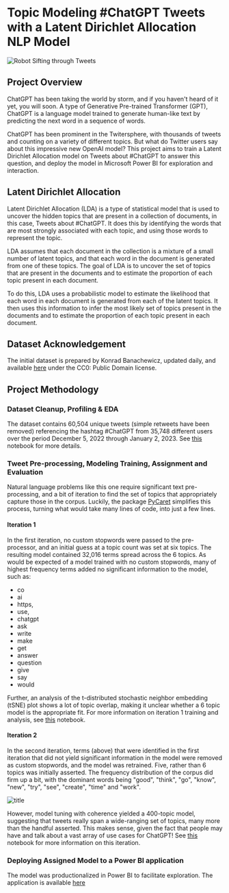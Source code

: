 # Topic Modeling #ChatGPT Tweets with a Latent Dirichlet Allocation NLP Model

![Robot Sifting through Tweets]([Images/RobotTweetFinding_DALL-E.png](https://github.com/joelmsherman/ChatGPT-Topic-Modeling/blob/master/Images/RobotTweetFinding_DALL-E.png))

## Project Overview
ChatGPT has been taking the world by storm, and if you haven't heard of it yet, you will soon.  A type of Generative Pre-trained Transformer (GPT), ChatGPT is a language model trained to generate human-like text by predicting the next word in a sequence of words.

ChatGPT has been prominent in the Twitersphere, with thousands of tweets and counting on a variety of different topics.  But what do Twitter users say about this impressive new OpenAI model? This project aims to train a Latent Dirichlet Allocation model on Tweets about #ChatGPT to answer this question, and deploy the model in Microsoft Power BI for exploration and interaction.  

## Latent Dirichlet Allocation
Latent Dirichlet Allocation (LDA) is a type of statistical model that is used to uncover the hidden topics that are present in a collection of documents, in this case, Tweets about #ChatGPT. It does this by identifying the words that are most strongly associated with each topic, and using those words to represent the topic.

LDA assumes that each document in the collection is a mixture of a small number of latent topics, and that each word in the document is generated from one of these topics. The goal of LDA is to uncover the set of topics that are present in the documents and to estimate the proportion of each topic present in each document.

To do this, LDA uses a probabilistic model to estimate the likelihood that each word in each document is generated from each of the latent topics. It then uses this information to infer the most likely set of topics present in the documents and to estimate the proportion of each topic present in each document.

## Dataset Acknowledgement
The initial dataset is prepared by Konrad Banachewicz, updated daily, and available [here](https://www.kaggle.com/datasets/konradb/chatgpt-the-tweets) under the CC0: Public Domain license.

## Project Methodology

### Dataset Cleanup, Profiling & EDA
The dataset contains 60,504 unique tweets (simple retweets have been removed) referencing the hashtag #ChatGPT from 35,748 different users over the period December 5, 2022 through January 2, 2023. See [this](https://app.hex.tech/5b266aaf-b343-4ae7-bdea-218e8fe3001f/hex/87ba702b-030a-4821-8ee1-8f7bf0117139/draft/logic) notebook for more details.

### Tweet Pre-processing, Modeling Training, Assignment and Evaluation
Natural language problems like this one require significant text pre-processing, and a bit of iteration to find the set of topics that appropriately capture those in the corpus.  Luckily, the package [PyCaret](https://pycaret.org/) simplifies this process, turning what would take many lines of code, into just a few lines. 
  
#### Iteration 1
In the first iteration, no custom stopwords were passed to the pre-processor, and an initial guess at a topic count was set at six topics.  The resulting model contained 32,016 terms spread across the 6 topics.  As would be expected of a model trained with no custom stopwords, many of highest frequency terms added no significant information to the model, such as:

* co
* ai
* https,
* use,
* chatgpt
* ask
* write
* make
* get
* answer
* question
* give
* say
* would

Further, an analysis of the t-distributed stochastic neighbor embedding (tSNE) plot shows a lot of topic overlap, making it unclear whether a 6 topic model is the appropriate fit.  For more information on iteration 1 training and analysis, see [this](https://github.com/joelmsherman/ChatGPT-Topic-Modeling/blob/master/Notebooks/Iteration1.ipynb) notebook.

#### Iteration 2
In the second iteration, terms (above) that were identified in the first iteration that did not yield significant information in the model were removed as custom stopwords, and the model was retrained.  Five, rather than 6 topics was initially asserted.  The frequency distribution of the corpus did firm up a bit, with the dominant words being "good", "think", "go", "know", "new", "try", "see", "create", "time" and "work". 

![title](Images/Iter2_corpus.png)

However, model tuning with coherence yielded a 400-topic model, suggesting that tweets really span a wide-ranging set of topics, many more than the handful asserted.  This makes sense, given the fact that people may have and talk about a vast array of use cases for ChatGPT!  See [this](https://github.com/joelmsherman/ChatGPT-Topic-Modeling/blob/master/Notebooks/Iteration2.ipynb) notebook for more information on this iteration.

### Deploying Assigned Model to a Power BI application
The model was productionalized in Power BI to facilitate exploration.  The application is available [here](https://app.powerbi.com/view?r=eyJrIjoiZWVkNGVjYzItZDhmNS00MjJlLWE3YWEtZGM2MjkxYjk1YmEyIiwidCI6IjEwMmY4MzcyLTBlMWUtNDFhMy04ZWU4LTZhOTQ5NzAyZjcxNCJ9)

